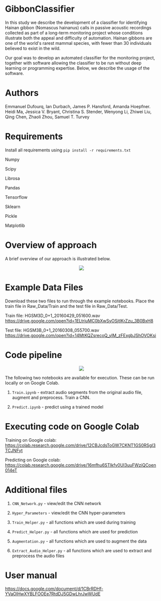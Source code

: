 # GibbonClassifier

In this study we describe the development of a classifier for identifying Hainan gibbon (Nomascus hainanus) calls in passive acoustic recordings collected as part of a long-term monitoring project whose conditions illustrate both the appeal and difficulty of automation. Hainan gibbons are one of the world's rarest mammal species, with fewer than 30 individuals believed to exist in the wild. 

Our goal was to develop an automated classifier for the monitoring project, together with software allowing the classifier to be run without deep learning or programming expertise. Below, we describe the usage of the software.

# Authors

Emmanuel Dufourq, Ian Durbach, James P. Hansford, Amanda Hoepfner. Heidi Ma, Jessica V. Bryant, Christina S. Stender, Wenyong Li, Zhiwei Liu, Qing Chen, Zhaoli Zhou, Samuel T. Turvey

# Requirements

Install all requirements using `pip install -r requirements.txt`

Numpy

Scipy

Librosa

Pandas

Tensorflow

Sklearn

Pickle

Matplotlib

# Overview of approach

A brief overview of our approach is illustrated below.

<p align="center">
  <img src="https://github.com/emmanueldufourq/GibbonClassifier/blob/master/Overview.png?raw=true">
</p>

# Example Data Files

Download these two files to run through the example notebooks. Place the train file in Raw_Data/Train and the test file in Raw_Data/Test.

Train file: HGSM3D_0+1_20160429_051600.wav https://drive.google.com/open?id=1ELtriuMC0bXwSyOSjtlKrZzu_3B0BxH8

Test file: HGSM3B_0+1_20160308_055700.wav https://drive.google.com/open?id=14MtKQZsrecoQ_yIM_zFExgbJShOVOKsi

# Code pipeline

<p align="center">
  <img src="https://github.com/emmanueldufourq/GibbonClassifier/blob/master/Pipeline.jpg?raw=true">
</p>

The following two notebooks are available for execution. These can be run locally or on Google Colab.

1) `Train.ipynb` - extract audio segments from the original audio file, augment and preprocess. Train a CNN.

2) `Predict.ipynb` - predict using a trained model

# Executing code on Google Colab

Training on Google colab: https://colab.research.google.com/drive/12CBJcdsToGW7CKNT1GS0RSgI3TCJNFyt

Predicting on Google colab: https://colab.research.google.com/drive/16mfhu6STIkfv0UI3uuFWziQCoen014eT

# Additional files

1) `CNN_Network.py` - view/edit the CNN network

2) `Hyper_Parameters` - view/edit the CNN hyper-parameters 

3) `Train_Helper.py` - all functions which are used during training

4) `Predict_Helper.py` - all functions which are used for prediction

5) `Augmentation.py` - all functions which are used to augment the data

6) `Extract_Audio_Helper.py` - all functions which are used to extract and preprocess the audio files

# User manual

https://docs.google.com/document/d/1CBrRDHf-YVaOlHwXYBLFOOEe7RtdDJ5GDwLhrJwWUdE

